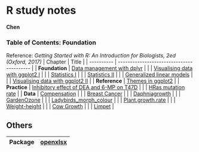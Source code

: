 # R study notes
**Chen**

### Table of Contents: Foundation
Reference: *Getting Started with R: An Introduction for Biologists, 2ed (Oxford, 2017)*
| Chapter    | Title                                     |
| ---------- | ----------------------------------------- |
| **Foundation** | [Data management with dplyr](https://github.com/liuchen37/R_tutorials/blob/main/Foundation:%20Data%20management%20with%20dplyr.r)     |
|  | [Visualising data with ggplot2 I](https://github.com/liuchen37/R_tutorials/blob/main/Foundation:%20Visualising%20data%20with%20ggplot2%20I.r) |
|  | [Statistics I](https://github.com/liuchen37/R_tutorials/blob/main/Foundation:%20Statistics%20I.r)      |
|  | [Statistics II](https://github.com/liuchen37/R_tutorials/blob/main/Foundation:%20Statistics%20II.r)    |
|  | [Generalized linear models](https://github.com/liuchen37/R_tutorials/blob/main/Foundation:%20Generalized%20linear%20models.r) |
|  | [Visualising data with ggplot2 II](https://github.com/liuchen37/R_tutorials/blob/main/Foundation:%20Visualising%20data%20with%20ggplot2%20II.r) |
| **Reference**  | [Themes in ggplot2](https://github.com/liuchen37/R_tutorials/blob/main/Reference:%20Themes%20in%20ggplot2.r)     |
| **Practice**   | [Inhibitory effect of DEA and 6-MP on T47D](https://github.com/liuchen37/R_tutorials/blob/main/Practice:%20Inhibitory%20effect%20of%20DEA%20and%206-MP%20on%20T47D.r) |
|    | [HRas mutation rate](https://github.com/liuchen37/R_tutorials/blob/main/Practice:%20Counting%20freqency%20of%20an%20object%20in%20a%20table.r) |
| **Data**       | [Compensation](https://github.com/liuchen37/R_tutorials/blob/main/compensation.csv)     |
|        | [Breast Cancer](https://github.com/liuchen37/R_tutorials/blob/main/BC.csv)  |
|        | [Daphniagrowth](https://github.com/liuchen37/R_tutorials/blob/main/Daphniagrowth.csv)      |
|        | [GardenOzone](https://github.com/liuchen37/R_tutorials/blob/main/GardenOzone.csv)            |
|        | [Ladybirds_morph_colour](https://github.com/liuchen37/R_tutorials/blob/main/ladybirds_morph_colour.csv)    |
|        | [Plant.growth.rate](https://github.com/liuchen37/R_tutorials/blob/main/plant.growth.rate.csv)         |
|        | [Weight-height](https://github.com/liuchen37/R_tutorials/blob/main/weight-height.csv)                   |
|        | [Cow Growth](https://github.com/liuchen37/R_tutorials/blob/main/growth.csv)          |
|        | [Limpet](https://github.com/liuchen37/R_tutorials/blob/main/limpet.csv)    |

## Others

| Package | [openxlsx](https://github.com/liuchen37/R_tutorials/blob/main/Openxlsx.md) |
| - | - |
